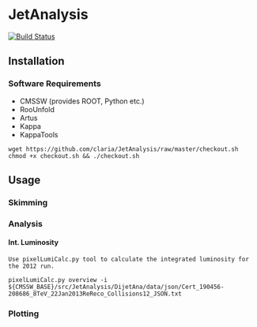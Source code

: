 JetAnalysis
===========
[![Build Status](https://travis-ci.org/claria/JetAnalysis.svg?branch=master)](https://travis-ci.org/claria/JetAnalysis)

## Installation

### Software Requirements
- CMSSW (provides ROOT, Python etc.)
- RooUnfold
- Artus
- Kappa
- KappaTools


```
wget https://github.com/claria/JetAnalysis/raw/master/checkout.sh
chmod +x checkout.sh && ./checkout.sh
```
## Usage

### Skimming

### Analysis

#### Int. Luminosity

    Use pixelLumiCalc.py tool to calculate the integrated luminosity for the 2012 run.

```pixelLumiCalc.py overview -i ${CMSSW_BASE}/src/JetAnalysis/DijetAna/data/json/Cert_190456-208686_8TeV_22Jan2013ReReco_Collisions12_JSON.txt```

### Plotting
